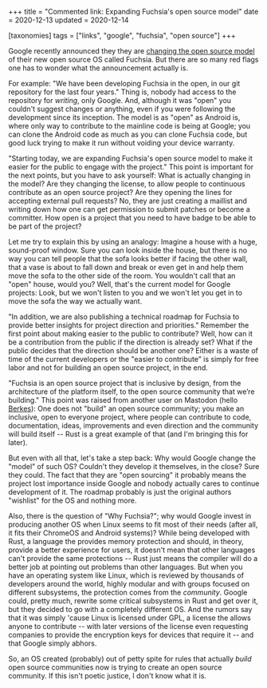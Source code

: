 +++
title = "Commented link: Expanding Fuchsia's open source model"
date = 2020-12-13
updated = 2020-12-14

[taxonomies]
tags = ["links", "google", "fuchsia", "open source"]
+++

Google recently announced they they are [changing the open source
model](https://opensource.googleblog.com/2020/12/expanding-fuchsias-open-source-model.html)
of their new open source OS called Fuchsia. But there are so many red flags one
has to wonder what the announcement actually is.

<!-- more -->

For example: "We have been developing Fuchsia in the open, in our git
repository for the last four years." Thing is, nobody had access to the
repository for *writing*, only Google. And, although it was "open" you couldn't
suggest changes or anything, even if you were following the development since
its inception. The model is as "open" as Android is, where only way to
contribute to the mainline code is being at Google; you can clone the Android
code as much as you can clone Fuchsia code, but good luck trying to make it run
without voiding your device warranty.

"Starting today, we are expanding Fuchsia's open source model to make it easier
for the public to engage with the project." This point is important for the
next points, but you have to ask yourself: What is actually changing in the
model? Are they changing the license, to allow people to continuous contribute
as an open source project? Are they opening the lines for accepting external
pull requests? No, they are just creating a maillist and writing down how one
can get permission to submit patches or become a committer. How open is a
project that you need to have badge to be able to be part of the project?

Let me try to explain this by using an analogy: Imagine a house with a
huge, sound-proof window. Sure you can look inside the house, but
there is no way you can tell people that the sofa looks better if
facing the other wall, that a vase is about to fall down and break or
even get in and help them move the sofa to the other side of the
room. You wouldn't call that an "open" house, would you? Well, that's
the current model for Google projects: Look, but we won't listen to
you and we won't let you get in to move the sofa the way we actually
want.

"In addition, we are also publishing a technical roadmap for Fuchsia to provide
better insights for project direction and priorities." Remember the first point
about making easier to the public to contribute? Well, how can it be a
contribution from the public if the direction is already set? What if the
public decides that the direction should be another one? Either is a waste of
time of the current developers or the "easier to contribute" is simply for free
labor and not for building an open source project, in the end.

"Fuchsia is an open source project that is inclusive by design, from the
architecture of the platform itself, to the open source community that we’re
building." This point was raised from another user on Mastodon (hello
[Berkes](https://bitcoinhackers.org/@berkes)): One does not "build" an open
source community; you make an inclusive, open to everyone project, where people
can contribute to code, documentation, ideas, improvements and even direction
and the community will build itself -- Rust is a great example of that (and I'm
bringing this for later).

But even with all that, let's take a step back: Why would Google change the
"model" of such OS? Couldn't they develop it themselves, in the close? Sure
they could. The fact that they are "open sourcing" it probably means the
project lost importance inside Google and nobody actually cares to continue
development of it. The roadmap probably is just the original authors
"wishlist" for the OS and nothing more.

Also, there is the question of "Why Fuchsia?"; why would Google invest in
producing another OS when Linux seems to fit most of their needs (after all, it
fits their ChromeOS and Android systems)? While being developed with Rust, a
language the provides memory protection and should, in theory, provide a better
experience for users, it doesn't mean that other languages can't provide the
same protections -- Rust just means the compiler will do a better job at
pointing out problems than other languages. But when you have an operating
system like Linux, which is reviewed by thousands of developers around the
world, highly modular and with groups focused on different subsystems, the
protection comes from the *community*. Google could, pretty much, rewrite some
critical subsystems in Rust and get over it, but they decided to go with a
completely different OS. And the rumors say that it was simply 'cause Linux is
licensed under GPL, a license the allows anyone to contribute -- with later
versions of the license even requesting companies to provide the encryption
keys for devices that require it -- and that Google simply abhors.

So, an OS created (probably) out of petty spite for rules that actually *build*
open source communities now is trying to create an open source community. If
this isn't poetic justice, I don't know what it is.

